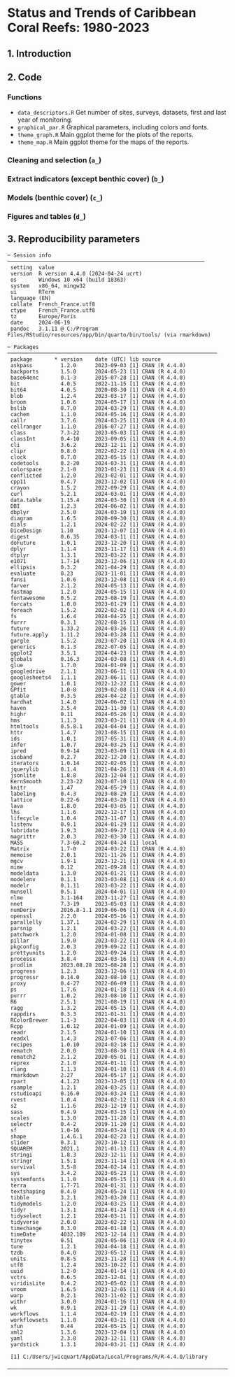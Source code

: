 
<!-- README.md is generated from README.Rmd. Please edit that file -->

# **Status and Trends of Caribbean Coral Reefs: 1980-2023**

## 1. Introduction

## 2. Code

### Functions

- `data_descriptors.R` Get number of sites, surveys, datasets, first and
  last year of monitoring.
- `graphical_par.R` Graphical parameters, including colors and fonts.
- `theme_graph.R` Main ggplot theme for the plots of the reports.
- `theme_map.R` Main ggplot theme for the maps of the reports.

### Cleaning and selection (`a_`)

### Extract indicators (except benthic cover) (`b_`)

### Models (benthic cover) (`c_`)

### Figures and tables (`d_`)

## 3. Reproducibility parameters

    ─ Session info ───────────────────────────────────────────────────────────────
     setting  value
     version  R version 4.4.0 (2024-04-24 ucrt)
     os       Windows 10 x64 (build 18363)
     system   x86_64, mingw32
     ui       RTerm
     language (EN)
     collate  French_France.utf8
     ctype    French_France.utf8
     tz       Europe/Paris
     date     2024-06-19
     pandoc   3.1.11 @ C:/Program Files/RStudio/resources/app/bin/quarto/bin/tools/ (via rmarkdown)

    ─ Packages ───────────────────────────────────────────────────────────────────
     package       * version    date (UTC) lib source
     askpass         1.2.0      2023-09-03 [1] CRAN (R 4.4.0)
     backports       1.5.0      2024-05-23 [1] CRAN (R 4.4.0)
     base64enc       0.1-3      2015-07-28 [1] CRAN (R 4.4.0)
     bit             4.0.5      2022-11-15 [1] CRAN (R 4.4.0)
     bit64           4.0.5      2020-08-30 [1] CRAN (R 4.4.0)
     blob            1.2.4      2023-03-17 [1] CRAN (R 4.4.0)
     broom           1.0.6      2024-05-17 [1] CRAN (R 4.4.0)
     bslib           0.7.0      2024-03-29 [1] CRAN (R 4.4.0)
     cachem          1.1.0      2024-05-16 [1] CRAN (R 4.4.0)
     callr           3.7.6      2024-03-25 [1] CRAN (R 4.4.0)
     cellranger      1.1.0      2016-07-27 [1] CRAN (R 4.4.0)
     class           7.3-22     2023-05-03 [1] CRAN (R 4.4.0)
     classInt        0.4-10     2023-09-05 [1] CRAN (R 4.4.0)
     cli             3.6.2      2023-12-11 [1] CRAN (R 4.4.0)
     clipr           0.8.0      2022-02-22 [1] CRAN (R 4.4.0)
     clock           0.7.0      2023-05-15 [1] CRAN (R 4.4.0)
     codetools       0.2-20     2024-03-31 [1] CRAN (R 4.4.0)
     colorspace      2.1-0      2023-01-23 [1] CRAN (R 4.4.0)
     conflicted      1.2.0      2023-02-01 [1] CRAN (R 4.4.0)
     cpp11           0.4.7      2023-12-02 [1] CRAN (R 4.4.0)
     crayon          1.5.2      2022-09-29 [1] CRAN (R 4.4.0)
     curl            5.2.1      2024-03-01 [1] CRAN (R 4.4.0)
     data.table      1.15.4     2024-03-30 [1] CRAN (R 4.4.0)
     DBI             1.2.3      2024-06-02 [1] CRAN (R 4.4.0)
     dbplyr          2.5.0      2024-03-19 [1] CRAN (R 4.4.0)
     diagram         1.6.5      2020-09-30 [1] CRAN (R 4.4.0)
     dials           1.2.1      2024-02-22 [1] CRAN (R 4.4.0)
     DiceDesign      1.10       2023-12-07 [1] CRAN (R 4.4.0)
     digest          0.6.35     2024-03-11 [1] CRAN (R 4.4.0)
     doFuture        1.0.1      2023-12-20 [1] CRAN (R 4.4.0)
     dplyr           1.1.4      2023-11-17 [1] CRAN (R 4.4.0)
     dtplyr          1.3.1      2023-03-22 [1] CRAN (R 4.4.0)
     e1071           1.7-14     2023-12-06 [1] CRAN (R 4.4.0)
     ellipsis        0.3.2      2021-04-29 [1] CRAN (R 4.4.0)
     evaluate        0.23       2023-11-01 [1] CRAN (R 4.4.0)
     fansi           1.0.6      2023-12-08 [1] CRAN (R 4.4.0)
     farver          2.1.2      2024-05-13 [1] CRAN (R 4.4.0)
     fastmap         1.2.0      2024-05-15 [1] CRAN (R 4.4.0)
     fontawesome     0.5.2      2023-08-19 [1] CRAN (R 4.4.0)
     forcats         1.0.0      2023-01-29 [1] CRAN (R 4.4.0)
     foreach         1.5.2      2022-02-02 [1] CRAN (R 4.4.0)
     fs              1.6.4      2024-04-25 [1] CRAN (R 4.4.0)
     furrr           0.3.1      2022-08-15 [1] CRAN (R 4.4.0)
     future          1.33.2     2024-03-26 [1] CRAN (R 4.4.0)
     future.apply    1.11.2     2024-03-28 [1] CRAN (R 4.4.0)
     gargle          1.5.2      2023-07-20 [1] CRAN (R 4.4.0)
     generics        0.1.3      2022-07-05 [1] CRAN (R 4.4.0)
     ggplot2         3.5.1      2024-04-23 [1] CRAN (R 4.4.0)
     globals         0.16.3     2024-03-08 [1] CRAN (R 4.4.0)
     glue            1.7.0      2024-01-09 [1] CRAN (R 4.4.0)
     googledrive     2.1.1      2023-06-11 [1] CRAN (R 4.4.0)
     googlesheets4   1.1.1      2023-06-11 [1] CRAN (R 4.4.0)
     gower           1.0.1      2022-12-22 [1] CRAN (R 4.4.0)
     GPfit           1.0-8      2019-02-08 [1] CRAN (R 4.4.0)
     gtable          0.3.5      2024-04-22 [1] CRAN (R 4.4.0)
     hardhat         1.4.0      2024-06-02 [1] CRAN (R 4.4.0)
     haven           2.5.4      2023-11-30 [1] CRAN (R 4.4.0)
     highr           0.11       2024-05-26 [1] CRAN (R 4.4.0)
     hms             1.1.3      2023-03-21 [1] CRAN (R 4.4.0)
     htmltools       0.5.8.1    2024-04-04 [1] CRAN (R 4.4.0)
     httr            1.4.7      2023-08-15 [1] CRAN (R 4.4.0)
     ids             1.0.1      2017-05-31 [1] CRAN (R 4.4.0)
     infer           1.0.7      2024-03-25 [1] CRAN (R 4.4.0)
     ipred           0.9-14     2023-03-09 [1] CRAN (R 4.4.0)
     isoband         0.2.7      2022-12-20 [1] CRAN (R 4.4.0)
     iterators       1.0.14     2022-02-05 [1] CRAN (R 4.4.0)
     jquerylib       0.1.4      2021-04-26 [1] CRAN (R 4.4.0)
     jsonlite        1.8.8      2023-12-04 [1] CRAN (R 4.4.0)
     KernSmooth      2.23-22    2023-07-10 [1] CRAN (R 4.4.0)
     knitr           1.47       2024-05-29 [1] CRAN (R 4.4.0)
     labeling        0.4.3      2023-08-29 [1] CRAN (R 4.4.0)
     lattice         0.22-6     2024-03-20 [1] CRAN (R 4.4.0)
     lava            1.8.0      2024-03-05 [1] CRAN (R 4.4.0)
     lhs             1.1.6      2022-12-17 [1] CRAN (R 4.4.0)
     lifecycle       1.0.4      2023-11-07 [1] CRAN (R 4.4.0)
     listenv         0.9.1      2024-01-29 [1] CRAN (R 4.4.0)
     lubridate       1.9.3      2023-09-27 [1] CRAN (R 4.4.0)
     magrittr        2.0.3      2022-03-30 [1] CRAN (R 4.4.0)
     MASS            7.3-60.2   2024-04-24 [1] local
     Matrix          1.7-0      2024-03-22 [1] CRAN (R 4.4.0)
     memoise         2.0.1      2021-11-26 [1] CRAN (R 4.4.0)
     mgcv            1.9-1      2023-12-21 [1] CRAN (R 4.4.0)
     mime            0.12       2021-09-28 [1] CRAN (R 4.4.0)
     modeldata       1.3.0      2024-01-21 [1] CRAN (R 4.4.0)
     modelenv        0.1.1      2023-03-08 [1] CRAN (R 4.4.0)
     modelr          0.1.11     2023-03-22 [1] CRAN (R 4.4.0)
     munsell         0.5.1      2024-04-01 [1] CRAN (R 4.4.0)
     nlme            3.1-164    2023-11-27 [1] CRAN (R 4.4.0)
     nnet            7.3-19     2023-05-03 [1] CRAN (R 4.4.0)
     numDeriv        2016.8-1.1 2019-06-06 [1] CRAN (R 4.4.0)
     openssl         2.2.0      2024-05-16 [1] CRAN (R 4.4.0)
     parallelly      1.37.1     2024-02-29 [1] CRAN (R 4.4.0)
     parsnip         1.2.1      2024-03-22 [1] CRAN (R 4.4.0)
     patchwork       1.2.0      2024-01-08 [1] CRAN (R 4.4.0)
     pillar          1.9.0      2023-03-22 [1] CRAN (R 4.4.0)
     pkgconfig       2.0.3      2019-09-22 [1] CRAN (R 4.4.0)
     prettyunits     1.2.0      2023-09-24 [1] CRAN (R 4.4.0)
     processx        3.8.4      2024-03-16 [1] CRAN (R 4.4.0)
     prodlim         2023.08.28 2023-08-28 [1] CRAN (R 4.4.0)
     progress        1.2.3      2023-12-06 [1] CRAN (R 4.4.0)
     progressr       0.14.0     2023-08-10 [1] CRAN (R 4.4.0)
     proxy           0.4-27     2022-06-09 [1] CRAN (R 4.4.0)
     ps              1.7.6      2024-01-18 [1] CRAN (R 4.4.0)
     purrr           1.0.2      2023-08-10 [1] CRAN (R 4.4.0)
     R6              2.5.1      2021-08-19 [1] CRAN (R 4.4.0)
     ragg            1.3.2      2024-05-15 [1] CRAN (R 4.4.0)
     rappdirs        0.3.3      2021-01-31 [1] CRAN (R 4.4.0)
     RColorBrewer    1.1-3      2022-04-03 [1] CRAN (R 4.4.0)
     Rcpp            1.0.12     2024-01-09 [1] CRAN (R 4.4.0)
     readr           2.1.5      2024-01-10 [1] CRAN (R 4.4.0)
     readxl          1.4.3      2023-07-06 [1] CRAN (R 4.4.0)
     recipes         1.0.10     2024-02-18 [1] CRAN (R 4.4.0)
     rematch         2.0.0      2023-08-30 [1] CRAN (R 4.4.0)
     rematch2        2.1.2      2020-05-01 [1] CRAN (R 4.4.0)
     reprex          2.1.0      2024-01-11 [1] CRAN (R 4.4.0)
     rlang           1.1.3      2024-01-10 [1] CRAN (R 4.4.0)
     rmarkdown       2.27       2024-05-17 [1] CRAN (R 4.4.0)
     rpart           4.1.23     2023-12-05 [1] CRAN (R 4.4.0)
     rsample         1.2.1      2024-03-25 [1] CRAN (R 4.4.0)
     rstudioapi      0.16.0     2024-03-24 [1] CRAN (R 4.4.0)
     rvest           1.0.4      2024-02-12 [1] CRAN (R 4.4.0)
     s2              1.1.6      2023-12-19 [1] CRAN (R 4.4.0)
     sass            0.4.9      2024-03-15 [1] CRAN (R 4.4.0)
     scales          1.3.0      2023-11-28 [1] CRAN (R 4.4.0)
     selectr         0.4-2      2019-11-20 [1] CRAN (R 4.4.0)
     sf              1.0-16     2024-03-24 [1] CRAN (R 4.4.0)
     shape           1.4.6.1    2024-02-23 [1] CRAN (R 4.4.0)
     slider          0.3.1      2023-10-12 [1] CRAN (R 4.4.0)
     SQUAREM         2021.1     2021-01-13 [1] CRAN (R 4.4.0)
     stringi         1.8.3      2023-12-11 [1] CRAN (R 4.4.0)
     stringr         1.5.1      2023-11-14 [1] CRAN (R 4.4.0)
     survival        3.5-8      2024-02-14 [1] CRAN (R 4.4.0)
     sys             3.4.2      2023-05-23 [1] CRAN (R 4.4.0)
     systemfonts     1.1.0      2024-05-15 [1] CRAN (R 4.4.0)
     terra           1.7-71     2024-01-31 [1] CRAN (R 4.4.0)
     textshaping     0.4.0      2024-05-24 [1] CRAN (R 4.4.0)
     tibble          3.2.1      2023-03-20 [1] CRAN (R 4.4.0)
     tidymodels      1.2.0      2024-03-25 [1] CRAN (R 4.4.0)
     tidyr           1.3.1      2024-01-24 [1] CRAN (R 4.4.0)
     tidyselect      1.2.1      2024-03-11 [1] CRAN (R 4.4.0)
     tidyverse       2.0.0      2023-02-22 [1] CRAN (R 4.4.0)
     timechange      0.3.0      2024-01-18 [1] CRAN (R 4.4.0)
     timeDate        4032.109   2023-12-14 [1] CRAN (R 4.4.0)
     tinytex         0.51       2024-05-06 [1] CRAN (R 4.4.0)
     tune            1.2.1      2024-04-18 [1] CRAN (R 4.4.0)
     tzdb            0.4.0      2023-05-12 [1] CRAN (R 4.4.0)
     units           0.8-5      2023-11-28 [1] CRAN (R 4.4.0)
     utf8            1.2.4      2023-10-22 [1] CRAN (R 4.4.0)
     uuid            1.2-0      2024-01-14 [1] CRAN (R 4.4.0)
     vctrs           0.6.5      2023-12-01 [1] CRAN (R 4.4.0)
     viridisLite     0.4.2      2023-05-02 [1] CRAN (R 4.4.0)
     vroom           1.6.5      2023-12-05 [1] CRAN (R 4.4.0)
     warp            0.2.1      2023-11-02 [1] CRAN (R 4.4.0)
     withr           3.0.0      2024-01-16 [1] CRAN (R 4.4.0)
     wk              0.9.1      2023-11-29 [1] CRAN (R 4.4.0)
     workflows       1.1.4      2024-02-19 [1] CRAN (R 4.4.0)
     workflowsets    1.1.0      2024-03-21 [1] CRAN (R 4.4.0)
     xfun            0.44       2024-05-15 [1] CRAN (R 4.4.0)
     xml2            1.3.6      2023-12-04 [1] CRAN (R 4.4.0)
     yaml            2.3.8      2023-12-11 [1] CRAN (R 4.4.0)
     yardstick       1.3.1      2024-03-21 [1] CRAN (R 4.4.0)

     [1] C:/Users/jwicquart/AppData/Local/Programs/R/R-4.4.0/library

    ──────────────────────────────────────────────────────────────────────────────
